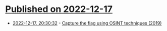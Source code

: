 # [Published on 2022-12-17](index.md)

* [2022-12-17, 20:30:32](https://news.ycombinator.com/item?id=34031917) - [Capture the flag using OSINT techniques (2019)](https://www.netwatchglobal.com/solutions/capture-the-flag-using-osint-techniques/)
